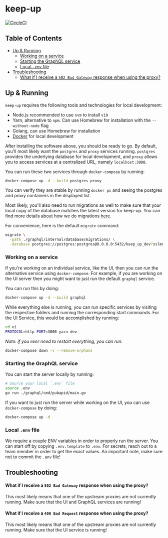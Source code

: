 # keep-up

[![CircleCI](https://circleci.com/gh/abbeyhrt/keep-up.svg?style=shield)](https://circleci.com/gh/abbeyhrt/keep-up)

<!-- To run doctoc, just do `npx doctoc README.md` in this directory! -->

<!-- START doctoc generated TOC please keep comment here to allow auto update -->
<!-- DON'T EDIT THIS SECTION, INSTEAD RE-RUN doctoc TO UPDATE -->

## Table of Contents

- [Up & Running](#up--running)
  - [Working on a service](#working-on-a-service)
  - [Starting the GraphQL service](#starting-the-graphql-service)
  - [Local `.env` file](#local-env-file)
- [Troubleshooting](#troubleshooting)
  - [What if I receive a `502 Bad Gateway` response when using the proxy?](#what-if-i-receive-a-502-bad-gateway-response-when-using-the-proxy)

<!-- END doctoc generated TOC please keep comment here to allow auto update -->

## Up & Running

`keep-up` requires the following tools and technologies for local development:

- Node.js recommended to use `nvm` to install `v10`
- Yarn, alternative to `npm`. Can use Homebrew for installation with the
  `--without-node` flag
- Golang, can use Homebrew for installation
- [Docker](https://docs.docker.com/docker-for-mac/install/) for local development

After installing the software above, you should be ready to go. By default,
you'll most likely want the `postgres` and `proxy` services running. `postgres`
provides the underlying database for local development, and `proxy` allows you
to access services at a centralized URL, namely `localhost:3000`.

You can run these two services through `docker-compose` by running:

```bash
docker-compose up -d --build postgres proxy
```

You can verify they are stable by running `docker ps` and seeing the
postgres and proxy containers in the displayed list.

Most likely, you'll also need to run migrations as well to make sure that your
local copy of the database matches the latest version for keep-up. You can find
more details about how we do migrations [here](./docs/migrations.md).

For convenience, here is the default `migrate` command:

```bash
migrate \
  -path ./graphql/internal/database/migrations/ \
  -database postgres://postgres:postgres@0.0.0.0:5432/keep_up_dev?sslmode=disable up
```

### Working on a service

If you're working on an individual service, like the UI, then you can run the
alternative service using `docker-compose`. For example, if you are working on
the UI server then you might want to just run the default `graphql` service.

You can run this by doing:

```bash
docker-compose up -d --build graphql
```

While everything else is running, you can run specific services by visiting the
respective folders and running the corresponding start commands. For the UI
Service, this would be accomplished by running:

```bash
cd ui
PROTOCOL=http PORT=3000 yarn dev
```

_Note: if you ever need to restart everything, you can run:_

```bash
docker-compose down -v --remove-orphans
```

### Starting the GraphQL service

You can start the server locally by running:

```bash
# Source your local `.env` file
source .env
go run ./graphql/cmd/pubapid/main.go
```

If you want to just run the server while working on the UI, you can use
`docker-compose` by doing:

```bash
docker-compose up -d
```

### Local `.env` file

We require a couple ENV variables in order to properly run the server. You can
start off by copying `.env.template` to `.env`. For secrets, reach out to a team
member in order to get the exact values. An important note, make sure not to
commit the `.env` file!

## Troubleshooting

#### What if I receive a `502 Bad Gateway` response when using the proxy?

This most likely means that one of the upstream proxies are not currently running. Make sure that the UI and GraphQL services are running!

#### What if I receive a `400 Bad Request` response when using the proxy?

This most likely means that one of the upstream proxies are not currently running. Make sure that the UI service is running!
